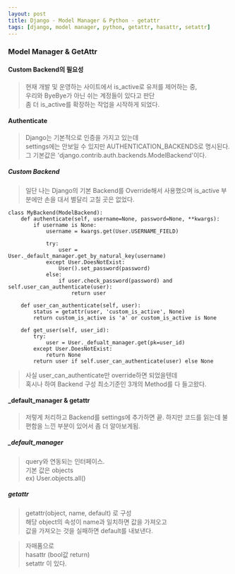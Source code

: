 ```yaml
---
layout: post
title: Django - Model Manager & Python - getattr
tags: [django, model manager, python, getattr, hasattr, setattr]
---
```



### Model Manager & GetAttr

#### Custom Backend의 필요성

> 현재 개발 및 운영하는 사이트에서 is_active로 유저를 제어하는 중,  
우리와 ByeBye가 아닌 쉬는 계정들이 있다고 판단  
좀 더 is_active를 확장하는 작업을 시작하게 되었다.   

#### Authenticate

> Django는 기본적으로 인증을 가지고 있는데  
> settings에는 안보일 수 있지만 AUTHENTICATION_BACKENDS로 명시된다.  
> 그 기본값은 'django.contrib.auth.backends.ModelBackend'이다.

##### Custom Backend

> 일단 나는 Django의 기본 Backend를 Override해서 사용했으며
> is_active 부분에만 손을 대서 별달리 고칠 곳은 없었다.

```
class MyBackend(ModelBackend):
    def authenticate(self, username=None, password=None, **kwargs):
        if username is None:
            username = kwargs.get(User.USERNAME_FIELD)

            try:
                user = User._default_manager.get_by_natural_key(username)
            except User.DoesNotExist:
                User().set_password(password)
            else:
                if user.check_password(password) and self.user_can_authenticate(user):
                    return user

    def user_can_authenticate(self, user):
        status = getattr(user, 'custom_is_active', None)
        return custom_is_active is 'a' or custom_is_active is None

    def get_user(self, user_id):
        try:
            user = User._defualt_manager.get(pk=user_id)
        except User.DoesNotExist:
            return None
        return user if self.user_can_authenticate(user) else None
```
> 사실 user_can_authenticate만 override하면 되었을텐데  
> 혹시나 하여 Backend 구성 최소기준인 3개의 Method를 다 들고왔다.


#### _default_manager & getattr

> 저렇게 처리하고 Backend를 settings에 추가하면 끝.
> 하지만 코드를 읽는데 불편함을 느낀 부분이 있어서 좀 더 알아보게됨.

##### _default_manager

> query와 연동되는 인터페이스.  
> 기본 값은 objects  
> ex) User.objects.all()

##### getattr

> getattr(object, name, default) 로 구성  
> 해당 object의 속성이 name과 일치하면 값을 가져오고  
> 값을 가져오는 것을 실패하면 default를 내보낸다.

> 자매품으로  
hasattr (bool값 return)  
setattr 이 있다.

